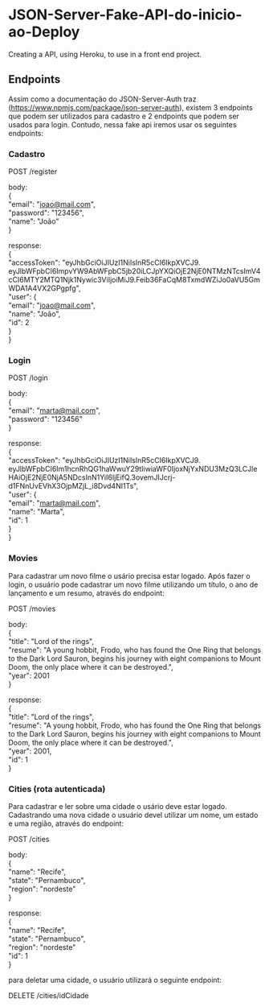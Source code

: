 # JSON-Server-Fake-API-do-inicio-ao-Deploy

Creating a API, using Heroku, to use in a front end project.

## Endpoints

Assim como a documentação do JSON-Server-Auth traz (https://www.npmjs.com/package/json-server-auth), existem 3 endpoints que podem ser utilizados para cadastro e 2 endpoints que podem ser usados para login. Contudo, nessa fake api iremos usar os seguintes endpoints:

### Cadastro

POST /register

body:<br>
{<br>
"email": "joao@mail.com",<br>
"password": "123456",<br>
"name": "João"<br>
}

response:<br>
{<br>
"accessToken": "eyJhbGciOiJIUzI1NiIsInR5cCI6IkpXVCJ9.<br> eyJlbWFpbCI6ImpvYW9AbWFpbC5jb20iLCJpYXQiOjE2NjE0NTMzNTcsImV4cCI6MTY2MTQ1Njk1Nywic3ViIjoiMiJ9.Feib36FaCqM8TxmdWZiJo0aVU5GmWDA1A4VX2GPgpfg",<br>
"user": {<br>
"email": "joao@mail.com",<br>
"name": "João",<br>
"id": 2<br>
}<br>
}

### Login

POST /login

body:<br>
{<br>
"email": "marta@mail.com",<br>
"password": "123456"<br>
}

response:<br>
{<br>
"accessToken": "eyJhbGciOiJIUzI1NiIsInR5cCI6IkpXVCJ9.<br> eyJlbWFpbCI6Im1hcnRhQG1haWwuY29tIiwiaWF0IjoxNjYxNDU3MzQ3LCJleHAiOjE2NjE0NjA5NDcsInN1YiI6IjEifQ.3ovemJIJcrj-d1FNnUvEVhX3OjpMZjL_i8Dvd4NI1Ts",<br>
"user": {<br>
"email": "marta@mail.com",<br>
"name": "Marta",<br>
"id": 1<br>
}<br>
}

### Movies

Para cadastrar um novo filme o usário precisa estar logado. Após fazer o login, o usuário pode cadastrar um novo filme utilizando um título, o ano de lançamento e um resumo, através do endpoint:

POST /movies

body:<br>
{<br>
"title": "Lord of the rings",<br>
"resume": "A young hobbit, Frodo, who has found the One Ring that belongs to the Dark Lord Sauron, begins his journey with eight companions to Mount Doom, the only place where it can be destroyed.",<br>
"year": 2001<br>
}

response:<br>
{<br>
"title": "Lord of the rings",<br>
"resume": "A young hobbit, Frodo, who has found the One Ring that belongs to the Dark Lord Sauron, begins his journey with eight companions to Mount Doom, the only place where it can be destroyed.",<br>
"year": 2001,<br>
"id": 1<br>
}

### Cities (rota autenticada)

Para cadastrar e ler sobre uma cidade o usário deve estar logado. Cadastrando uma nova cidade o usuário devel utilizar um nome, um estado e uma região, através do endpoint:

POST /cities

body:<br>
{<br>
"name": "Recife",<br>
"state": "Pernambuco",<br>
"region": "nordeste"<br>
}

response:<br>
{<br>
"name": "Recife",<br>
"state": "Pernambuco",<br>
"region": "nordeste"<br>
"id": 1<br>
}

para deletar uma cidade, o usuário utilizará o seguinte endpoint:

DELETE /cities/idCidade
